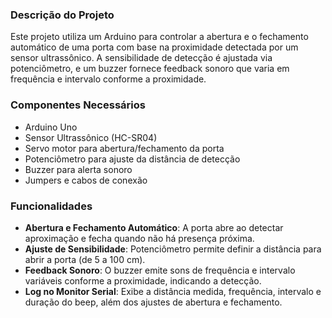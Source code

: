 ### Descrição do Projeto
Este projeto utiliza um Arduino para controlar a abertura e o fechamento automático de uma porta com base na proximidade detectada por um sensor ultrassônico. A sensibilidade de detecção é ajustada via potenciômetro, e um buzzer fornece feedback sonoro que varia em frequência e intervalo conforme a proximidade. 

### Componentes Necessários
- Arduino Uno
- Sensor Ultrassônico (HC-SR04)
- Servo motor para abertura/fechamento da porta
- Potenciômetro para ajuste da distância de detecção
- Buzzer para alerta sonoro
- Jumpers e cabos de conexão

### Funcionalidades
- **Abertura e Fechamento Automático**: A porta abre ao detectar aproximação e fecha quando não há presença próxima.
- **Ajuste de Sensibilidade**: Potenciômetro permite definir a distância para abrir a porta (de 5 a 100 cm).
- **Feedback Sonoro**: O buzzer emite sons de frequência e intervalo variáveis conforme a proximidade, indicando a detecção.
- **Log no Monitor Serial**: Exibe a distância medida, frequência, intervalo e duração do beep, além dos ajustes de abertura e fechamento.